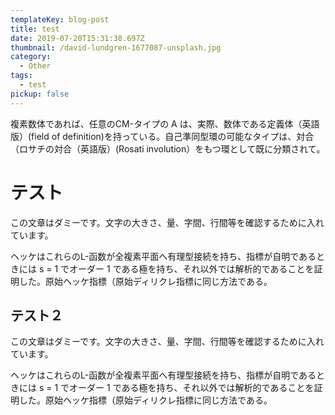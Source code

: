 ```yaml
---
templateKey: blog-post
title: test
date: 2019-07-20T15:31:38.697Z
thumbnail: /david-lundgren-1677087-unsplash.jpg
category:
  - Other
tags:
  - test
pickup: false
---
```

複素数体であれば、任意のCM-タイプの A は、実際、数体である定義体（英語版）(field of definition)を持っている。自己準同型環の可能なタイプは、対合（ロサチの対合（英語版）(Rosati involution）をもつ環として既に分類されて。

# テスト

この文章はダミーです。文字の大きさ、量、字間、行間等を確認するために入れています。

ヘッケはこれらのL-函数が全複素平面へ有理型接続を持ち、指標が自明であるときには s = 1 でオーダー 1 である極を持ち、それ以外では解析的であることを証明した。原始ヘッケ指標（原始ディリクレ指標に同じ方法である。

## テスト２

この文章はダミーです。文字の大きさ、量、字間、行間等を確認するために入れています。

ヘッケはこれらのL-函数が全複素平面へ有理型接続を持ち、指標が自明であるときには s = 1 でオーダー 1 である極を持ち、それ以外では解析的であることを証明した。原始ヘッケ指標（原始ディリクレ指標に同じ方法である。
